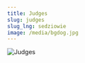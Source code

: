 ```yaml
---
title: Judges
slug: judges
slug_lng: sedziowie
image: /media/bgdog.jpg
---
```

![Judges](/media/img_7615.png "Judges")